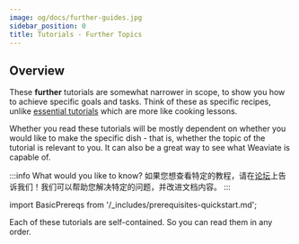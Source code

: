 ```yaml
---
image: og/docs/further-guides.jpg
sidebar_position: 0
title: Tutorials - Further Topics
---
```


<!-- TODO: 完成布局审核后删除解释性标题 -->
<!-- :::caution 正在建设中
"Tutorials" 部分由 Weaviate Docs Classic 中的教程文档以及一些新文档组成。
::: -->

## Overview

<!-- TODO - all the child pages generally outdated. Need work to clean up / update / create -->
These **further** tutorials are somewhat narrower in scope, to show you how to achieve specific goals and tasks. Think of these as specific recipes, unlike [essential tutorials](../tutorials/index.md) which are more like cooking lessons.

Whether you read these tutorials will be mostly dependent on whether you would like to make the specific dish - that is, whether the topic of the tutorial is relevant to you. It can also be a great way to see what Weaviate is capable of.

:::info What would you like to know?
如果您想查看特定的教程，请在[论坛](https://forum.weaviate.io/)上告诉我们！我们可以帮助您解决特定的问题，并改进文档内容。
:::

import BasicPrereqs from '/_includes/prerequisites-quickstart.md';

<BasicPrereqs />

Each of these tutorials are self-contained. So you can read them in any order.

<!-- 1. [How to create a schema.](/developers/weaviate/guides/how-to-create-a-schema.md)
2. [How to import data.](/developers/weaviate/guides/how-to-import-data.md)
3. [How to query data.](/developers/weaviate/search/how-to-query-data.md)
4. [How to perform a semantic search.](/developers/weaviate/search/how-to-perform-a-semantic-search.md)
5. [How to do classification.](./how-to-do-classification.md)  -->